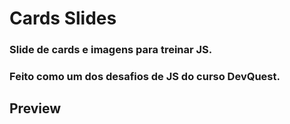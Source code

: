 # Cards Slides
### Slide de cards e imagens para treinar JS.
### Feito como um dos desafios de JS do curso DevQuest.

## Preview
